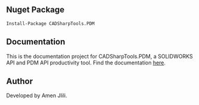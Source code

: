 ## Nuget Package
``` Install-Package CADSharpTools.PDM ```  
## Documentation  
This is the documentation project for CADSharpTools.PDM, a SOLIDWORKS API and PDM API productivity tool. 
Find the documentation [here](https://jliliamen.github.io/CADSharpToolsPDMDocs/html/d594e155-da23-4f32-85ec-b90466286d00.htm).

## Author  
Developed by Amen Jlili. 
